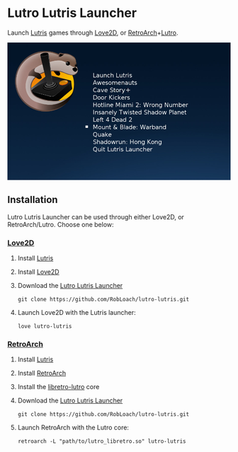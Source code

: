 # Lutro Lutris Launcher

Launch [Lutris](http://lutris.net) games through [Love2D](https://love2d.org/), or [RetroArch](http://libretro.com)+[Lutro](http://github.com/libretro/libretro-lutro).

![Lutro Lutris Launcher Screenshot](resources/screenshot.jpg)

## Installation

Lutro Lutris Launcher can be used through either Love2D, or RetroArch/Lutro. Choose one below:

### [Love2D](http://love2d.org)

1. Install [Lutris](https://lutris.net)

2. Install [Love2D](https://love2d.org)

3. Download the [Lutro Lutris Launcher](http://github.com/RobLoach/lutro-lutris)
	```
	git clone https://github.com/RobLoach/lutro-lutris.git
	```

4. Launch Love2D with the Lutris launcher:
	```
	love lutro-lutris
	```

### [RetroArch](http://libretro.com)

1. Install [Lutris](https://lutris.net)

2. Install [RetroArch](http://libretro.com)

3. Install the [libretro-lutro](https://github.com/libretro/libretro-lutro) core

4. Download the [Lutro Lutris Launcher](http://github.com/RobLoach/lutro-lutris)
	```
	git clone https://github.com/RobLoach/lutro-lutris.git
	```

5. Launch RetroArch with the Lutro core:
	```
	retroarch -L "path/to/lutro_libretro.so" lutro-lutris
	```
